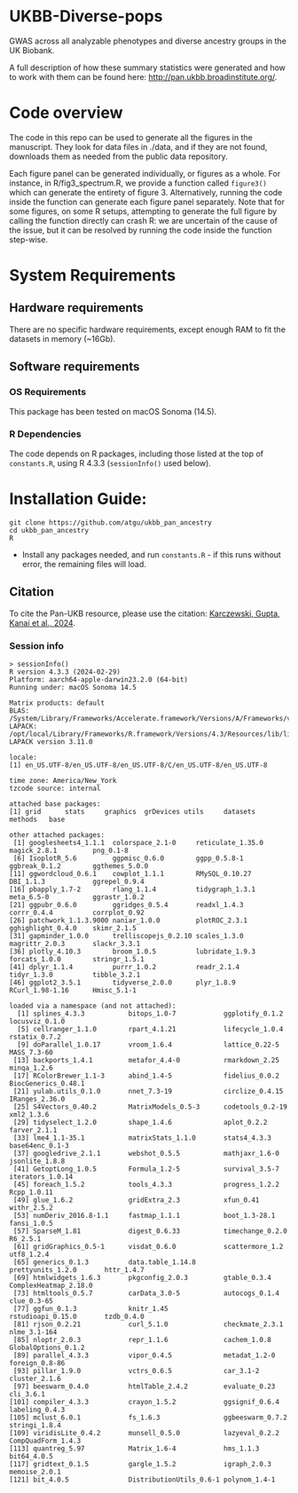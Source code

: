 # UKBB-Diverse-pops
GWAS across all analyzable phenotypes and diverse ancestry groups in the UK Biobank.

A full description of how these summary statistics were generated and how to work with them can be found here: http://pan.ukbb.broadinstitute.org/. 

# Code overview
The code in this repo can be used to generate all the figures in the manuscript. They look for data files in ./data, and if they are not found, downloads them as needed from the public data repository.

Each figure panel can be generated individually, or figures as a whole. For instance, in R/fig3_spectrum.R, we provide a function called `figure3()` which can generate the entirety of figure 3. Alternatively, running the code inside the function can generate each figure panel separately. Note that for some figures, on some R setups, attempting to generate the full figure by calling the function directly can crash R: we are uncertain of the cause of the issue, but it can be resolved by running the code inside the function step-wise.

# System Requirements
## Hardware requirements
There are no specific hardware requirements, except enough RAM to fit the datasets in memory (~16Gb).

## Software requirements
### OS Requirements
This package has been tested on macOS Sonoma (14.5).

### R Dependencies
The code depends on R packages, including those listed at the top of `constants.R`, using R 4.3.3 (`sessionInfo()` used below).

# Installation Guide:

```
git clone https://github.com/atgu/ukbb_pan_ancestry
cd ukbb_pan_ancestry
R
```
- Install any packages needed, and run `constants.R` - if this runs without error, the remaining files will load.

## Citation

To cite the Pan-UKB resource, please use the citation: [Karczewski, Gupta, Kanai et al., 2024](https://medrxiv.org/content/10.1101/2024.03.13.24303864).

### Session info

```
> sessionInfo()
R version 4.3.3 (2024-02-29)
Platform: aarch64-apple-darwin23.2.0 (64-bit)
Running under: macOS Sonoma 14.5

Matrix products: default
BLAS:   /System/Library/Frameworks/Accelerate.framework/Versions/A/Frameworks/vecLib.framework/Versions/A/libBLAS.dylib 
LAPACK: /opt/local/Library/Frameworks/R.framework/Versions/4.3/Resources/lib/libRlapack.dylib;  LAPACK version 3.11.0

locale:
[1] en_US.UTF-8/en_US.UTF-8/en_US.UTF-8/C/en_US.UTF-8/en_US.UTF-8

time zone: America/New_York
tzcode source: internal

attached base packages:
[1] grid      stats     graphics  grDevices utils     datasets  methods   base     

other attached packages:
 [1] googlesheets4_1.1.1  colorspace_2.1-0     reticulate_1.35.0    magick_2.8.1         png_0.1-8           
 [6] IsoplotR_5.6         ggpmisc_0.6.0        ggpp_0.5.8-1         ggbreak_0.1.2        ggthemes_5.0.0      
[11] ggwordcloud_0.6.1    cowplot_1.1.1        RMySQL_0.10.27       DBI_1.1.3            ggrepel_0.9.4       
[16] pbapply_1.7-2        rlang_1.1.4          tidygraph_1.3.1      meta_6.5-0           ggrastr_1.0.2       
[21] ggpubr_0.6.0         ggridges_0.5.4       readxl_1.4.3         corrr_0.4.4          corrplot_0.92       
[26] patchwork_1.1.3.9000 naniar_1.0.0         plotROC_2.3.1        gghighlight_0.4.0    skimr_2.1.5         
[31] gapminder_1.0.0      trelliscopejs_0.2.10 scales_1.3.0         magrittr_2.0.3       slackr_3.3.1        
[36] plotly_4.10.3        broom_1.0.5          lubridate_1.9.3      forcats_1.0.0        stringr_1.5.1       
[41] dplyr_1.1.4          purrr_1.0.2          readr_2.1.4          tidyr_1.3.0          tibble_3.2.1        
[46] ggplot2_3.5.1        tidyverse_2.0.0      plyr_1.8.9           RCurl_1.98-1.16      Hmisc_5.1-1         

loaded via a namespace (and not attached):
  [1] splines_4.3.3           bitops_1.0-7            ggplotify_0.1.2         locusviz_0.1.0         
  [5] cellranger_1.1.0        rpart_4.1.21            lifecycle_1.0.4         rstatix_0.7.2          
  [9] doParallel_1.0.17       vroom_1.6.4             lattice_0.22-5          MASS_7.3-60            
 [13] backports_1.4.1         metafor_4.4-0           rmarkdown_2.25          minqa_1.2.6            
 [17] RColorBrewer_1.1-3      abind_1.4-5             fidelius_0.0.2          BiocGenerics_0.48.1    
 [21] yulab.utils_0.1.0       nnet_7.3-19             circlize_0.4.15         IRanges_2.36.0         
 [25] S4Vectors_0.40.2        MatrixModels_0.5-3      codetools_0.2-19        xml2_1.3.6             
 [29] tidyselect_1.2.0        shape_1.4.6             aplot_0.2.2             farver_2.1.1           
 [33] lme4_1.1-35.1           matrixStats_1.1.0       stats4_4.3.3            base64enc_0.1-3        
 [37] googledrive_2.1.1       webshot_0.5.5           mathjaxr_1.6-0          jsonlite_1.8.8         
 [41] GetoptLong_1.0.5        Formula_1.2-5           survival_3.5-7          iterators_1.0.14       
 [45] foreach_1.5.2           tools_4.3.3             progress_1.2.2          Rcpp_1.0.11            
 [49] glue_1.6.2              gridExtra_2.3           xfun_0.41               withr_2.5.2            
 [53] numDeriv_2016.8-1.1     fastmap_1.1.1           boot_1.3-28.1           fansi_1.0.5            
 [57] SparseM_1.81            digest_0.6.33           timechange_0.2.0        R6_2.5.1               
 [61] gridGraphics_0.5-1      visdat_0.6.0            scattermore_1.2         utf8_1.2.4             
 [65] generics_0.1.3          data.table_1.14.8       prettyunits_1.2.0       httr_1.4.7             
 [69] htmlwidgets_1.6.3       pkgconfig_2.0.3         gtable_0.3.4            ComplexHeatmap_2.18.0  
 [73] htmltools_0.5.7         carData_3.0-5           autocogs_0.1.4          clue_0.3-65            
 [77] ggfun_0.1.3             knitr_1.45              rstudioapi_0.15.0       tzdb_0.4.0             
 [81] rjson_0.2.21            curl_5.1.0              checkmate_2.3.1         nlme_3.1-164           
 [85] nloptr_2.0.3            repr_1.1.6              cachem_1.0.8            GlobalOptions_0.1.2    
 [89] parallel_4.3.3          vipor_0.4.5             metadat_1.2-0           foreign_0.8-86         
 [93] pillar_1.9.0            vctrs_0.6.5             car_3.1-2               cluster_2.1.6          
 [97] beeswarm_0.4.0          htmlTable_2.4.2         evaluate_0.23           cli_3.6.1              
[101] compiler_4.3.3          crayon_1.5.2            ggsignif_0.6.4          labeling_0.4.3         
[105] mclust_6.0.1            fs_1.6.3                ggbeeswarm_0.7.2        stringi_1.8.4          
[109] viridisLite_0.4.2       munsell_0.5.0           lazyeval_0.2.2          CompQuadForm_1.4.3     
[113] quantreg_5.97           Matrix_1.6-4            hms_1.1.3               bit64_4.0.5            
[117] gridtext_0.1.5          gargle_1.5.2            igraph_2.0.3            memoise_2.0.1          
[121] bit_4.0.5               DistributionUtils_0.6-1 polynom_1.4-1
```
